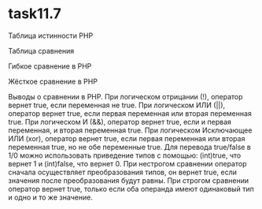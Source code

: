 # task11.7
Таблица истинности PHP

Таблица сравнения

Гибкое сравнение в PHP

Жёсткое сравнение в PHP

Выводы о сравнении в PHP.
При логическом отрицании (!), оператор вернет true, если переменная не true.
При логическом ИЛИ (||), оператор вернет true, если первая переменная или вторая переменная true.
При логическом И (&&), оператор вернет true, если и первая переменная, и вторая переменная true.
При логическом Исключающее ИЛИ (xor), оператор вернет true, если первая переменная или вторая переменная true, но не обе переменные true.
Для перевода true/false в 1/0 можно использовать приведение типов с помощью: (int)true, что вернет 1 и (int)false, что вернет 0.
При нестрогом сравнении оператор сначала осуществляет преобразования типов, он вернет true, если значения после преобразования будут равны.
При строгом сравнении оператор вернет true, только если оба операнда имеют одинаковый тип и одно и то же значение.
